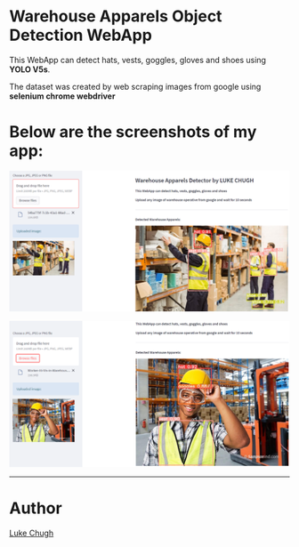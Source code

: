 # Warehouse Apparels Object Detection WebApp

This WebApp can detect hats, vests, goggles, gloves and shoes using **YOLO V5s**. 

The dataset was created by web scraping images from google using **selenium chrome webdriver**  

# Below are the screenshots of my app:

![Capture](https://github.com/luke-chugh/warehouse-apparels-detector-WebApp/blob/main/screenshots/1.png)

![Capture](https://github.com/luke-chugh/warehouse-apparels-detector-WebApp/blob/main/screenshots/2.png)
____________
# Author
[Luke Chugh](https://www.linkedin.com/in/luke-chugh-2b2043181/)
